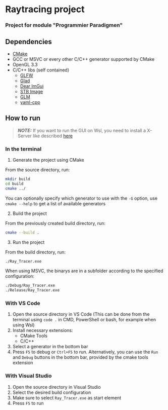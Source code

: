 # Raytracing project
### Project for module "Programmier Paradigmen"

## Dependencies

- [CMake](https://cmake.org/)
- GCC or MSVC or every other C/C++ generator supported by CMake
- OpenGL 3.3
- C/C++ libs (self contained)
    - [GLFW](https://www.glfw.org/)
    - [Glad](https://glad.dav1d.de/)
    - [Dear ImGui](https://github.com/ocornut/imgui)
    - [STB Image](https://github.com/nothings/stb)
    - [GLM](https://glm.g-truc.net/0.9.9/index.html)
    - [yaml-cpp](https://github.com/jbeder/yaml-cpp)

## How to run

> **_NOTE:_**  If you want to run the GUI on Wsl, you need to install a X-Server like described [here](https://collaborating.tuhh.de/cpf5546/oop-sose22/-/blob/master/exercises/sX/vcxsrv.md)

### In the terminal

1. Generate the project using CMake

From the source directory, run:
```bash
mkdir build
cd build
cmake ../
```
You can optionally specify which generator to use with the `-G` option, use `cmake --help` to get a list of available generators

2. Build the project

From the previously created build directory, run:
```bash
cmake --build .
```

3. Run the project

From the build directory, run:
```bash
./Ray_Tracer.exe
```
When using MSVC, the binarys are in a subfolder according to the specified configuration:
```bash
./Debug/Ray_Tracer.exe
./Release/Ray_Tracer.exe
```

### With VS Code

1. Open the source directory in VS Code
    (This can be done from the terminal using `code .` in CMD, PowerShell or bash, for example when using Wsl)
2. Install necessary extensions:
    - CMake Tools
    - C/C++
3. Select a generator in the bottom bar
4. Press `F5` to debug or `Ctrl+F5` to run. Alternatively, you can use the `Run` and `Debug` buttons in the bottom bar, provided by the cmake tools extension

### With Visual Studio

1. Open the source directory in Visual Studio
2. Select the desired build configuration
3. Make sure to select `Ray_Tracer.exe` as start element
4. Press `F5` to run

